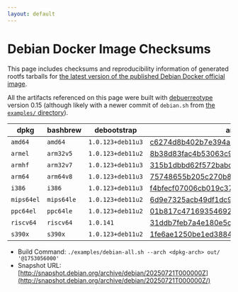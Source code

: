 ```yaml
---
layout: default
---
```


# Debian Docker Image Checksums

This page includes checksums and reproducibility information of generated rootfs tarballs for [the latest version of the published Debian Docker official image](https://hub.docker.com/_/debian).

All the artifacts referenced on this page were built with [debuerreotype](https://github.com/debuerreotype/debuerreotype) version 0.15 (although likely with a newer commit of `debian.sh` from [the `examples/` directory](https://github.com/debuerreotype/debuerreotype/tree/master/examples)).

| dpkg | bashbrew | debootstrap | artifacts |
| - | - | - | - |
| `amd64` | `amd64` | `1.0.123+deb11u3` | [c6274d8b402b7e394a69b9e0496df4c0df5efffe](https://github.com/debuerreotype/docker-debian-artifacts/tree/c6274d8b402b7e394a69b9e0496df4c0df5efffe) |
| `armel` | `arm32v5` | `1.0.123+deb11u2` | [8b38d83fac4b53063c98edf99cec9d5330b699ea](https://github.com/debuerreotype/docker-debian-artifacts/tree/8b38d83fac4b53063c98edf99cec9d5330b699ea) |
| `armhf` | `arm32v7` | `1.0.123+deb11u3` | [315b1dbbd62f572babc0a228c8bff7f9a03e281e](https://github.com/debuerreotype/docker-debian-artifacts/tree/315b1dbbd62f572babc0a228c8bff7f9a03e281e) |
| `arm64` | `arm64v8` | `1.0.123+deb11u3` | [75748655b205c270b8de88bdbe8644d3141803c8](https://github.com/debuerreotype/docker-debian-artifacts/tree/75748655b205c270b8de88bdbe8644d3141803c8) |
| `i386` | `i386` | `1.0.123+deb11u3` | [f4bfecf07006cb019c37a8b90f69894339c3675a](https://github.com/debuerreotype/docker-debian-artifacts/tree/f4bfecf07006cb019c37a8b90f69894339c3675a) |
| `mips64el` | `mips64le` | `1.0.123+deb11u2` | [6d9e7325acb49df1dc9c6dfdc887a201d72f7964](https://github.com/debuerreotype/docker-debian-artifacts/tree/6d9e7325acb49df1dc9c6dfdc887a201d72f7964) |
| `ppc64el` | `ppc64le` | `1.0.123+deb11u2` | [01b817c471693546921e0052e1963a6d454d6012](https://github.com/debuerreotype/docker-debian-artifacts/tree/01b817c471693546921e0052e1963a6d454d6012) |
| `riscv64` | `riscv64` | `1.0.141` | [31ddb7feb7a4e180e5c560d0f4d2a18b548ee91e](https://github.com/debuerreotype/docker-debian-artifacts/tree/31ddb7feb7a4e180e5c560d0f4d2a18b548ee91e) |
| `s390x` | `s390x` | `1.0.123+deb11u2` | [1fe6ae1250be1ed38845c1c87c1babf7d87cfcd1](https://github.com/debuerreotype/docker-debian-artifacts/tree/1fe6ae1250be1ed38845c1c87c1babf7d87cfcd1) |

- Build Command: `./examples/debian-all.sh --arch <dpkg-arch> out/ '@1753056000'`
- Snapshot URL: [http://snapshot.debian.org/archive/debian/20250721T000000Z](http://snapshot.debian.org/archive/debian/20250721T000000Z/)
